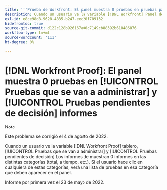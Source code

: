 ```yaml
---
title: '''Prueba de Workfront: El panel muestra 0 pruebas en pruebas para administrar y pruebas que esperan informes de decisión'
description: Cuando un usuario ve la variable [!DNL Workfront] Panel de pruebas, el [!UICONTROL Pruebas que se van a administrar] y [!UICONTROL Pruebas en espera de informes de decisión] mostrar 0 informes en las distintas categorías (total, a tiempo, etc.).
exl-id: e8ce98d8-9628-4835-b247-eec20f709132
hidefromtoc: true
source-git-commit: d122c128b926167a00c7149cb88392b618486876
workflow-type: tm+mt
source-wordcount: '111'
ht-degree: 0%

---
```


# [!DNL Workfront Proof]: El panel muestra 0 pruebas en [!UICONTROL Pruebas que se van a administrar] y [!UICONTROL Pruebas pendientes de decisión] informes

>[!NOTE]
>
>Este problema se corrigió el 4 de agosto de 2022.

Cuando un usuario ve la variable [!DNL Workfront Proof] tablero, [!UICONTROL Pruebas que se van a administrar] y [!UICONTROL Pruebas pendientes de decisión] Los informes de muestran 0 informes en las distintas categorías (total, a tiempo, etc.). Si el usuario hace clic en cualquiera de estas categorías, verá una lista de pruebas en esa categoría que deben aparecer en el panel.

Informe por primera vez el 23 de mayo de 2022.
